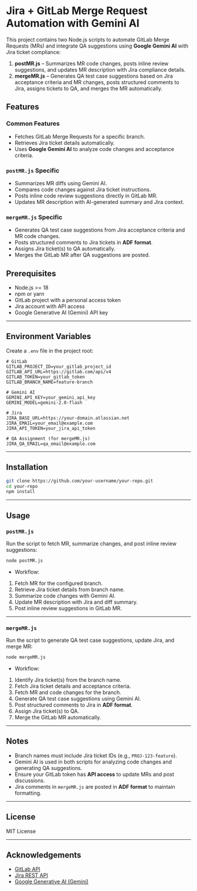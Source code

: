 # Jira + GitLab Merge Request Automation with Gemini AI

This project contains two Node.js scripts to automate GitLab Merge Requests (MRs) and integrate QA suggestions using **Google Gemini AI** with Jira ticket compliance:

1. **postMR.js** – Summarizes MR code changes, posts inline review suggestions, and updates MR description with Jira compliance details.
2. **mergeMR.js** – Generates QA test case suggestions based on Jira acceptance criteria and MR changes, posts structured comments to Jira, assigns tickets to QA, and merges the MR automatically.

## Features

### Common Features
- Fetches GitLab Merge Requests for a specific branch.
- Retrieves Jira ticket details automatically.
- Uses **Google Gemini AI** to analyze code changes and acceptance criteria.

### `postMR.js` Specific
- Summarizes MR diffs using Gemini AI.
- Compares code changes against Jira ticket instructions.
- Posts inline code review suggestions directly in GitLab MR.
- Updates MR description with AI-generated summary and Jira context.

### `mergeMR.js` Specific
- Generates QA test case suggestions from Jira acceptance criteria and MR code changes.
- Posts structured comments to Jira tickets in **ADF format**.
- Assigns Jira ticket(s) to QA automatically.
- Merges the GitLab MR after QA suggestions are posted.

## Prerequisites

- Node.js >= 18
- npm or yarn
- GitLab project with a personal access token
- Jira account with API access
- Google Generative AI (Gemini) API key

---

## Environment Variables

Create a `.env` file in the project root:

```dotenv
# GitLab
GITLAB_PROJECT_ID=your_gitlab_project_id
GITLAB_API_URL=https://gitlab.com/api/v4
GITLAB_TOKEN=your_gitlab_token
GITLAB_BRANCH_NAME=feature-branch

# Gemini AI
GEMINI_API_KEY=your_gemini_api_key
GEMINI_MODEL=gemini-2.0-flash

# Jira
JIRA_BASE_URL=https://your-domain.atlassian.net
JIRA_EMAIL=your_email@example.com
JIRA_API_TOKEN=your_jira_api_token

# QA Assignment (for mergeMR.js)
JIRA_QA_EMAIL=qa_email@example.com
````

---

## Installation

```bash
git clone https://github.com/your-username/your-repo.git
cd your-repo
npm install
```

---

## Usage

### `postMR.js`

Run the script to fetch MR, summarize changes, and post inline review suggestions:

```bash
node postMR.js
```

* Workflow:

1. Fetch MR for the configured branch.
2. Retrieve Jira ticket details from branch name.
3. Summarize code changes with Gemini AI.
4. Update MR description with Jira and diff summary.
5. Post inline review suggestions in GitLab MR.

---

### `mergeMR.js`

Run the script to generate QA test case suggestions, update Jira, and merge MR:

```bash
node mergeMR.js
```

* Workflow:

1. Identify Jira ticket(s) from the branch name.
2. Fetch Jira ticket details and acceptance criteria.
3. Fetch MR and code changes for the branch.
4. Generate QA test case suggestions using Gemini AI.
5. Post structured comments to Jira in **ADF format**.
6. Assign Jira ticket(s) to QA.
7. Merge the GitLab MR automatically.

---

## Notes

* Branch names must include Jira ticket IDs (e.g., `PROJ-123-feature`).
* Gemini AI is used in both scripts for analyzing code changes and generating QA suggestions.
* Ensure your GitLab token has **API access** to update MRs and post discussions.
* Jira comments in `mergeMR.js` are posted in **ADF format** to maintain formatting.

---

## License

MIT License

---

## Acknowledgements

* [GitLab API](https://docs.gitlab.com/ee/api/)
* [Jira REST API](https://developer.atlassian.com/cloud/jira/platform/rest/)
* [Google Generative AI (Gemini)](https://developers.generativeai.google/)

```

